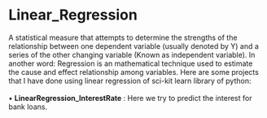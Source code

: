 # Linear_Regression
A statistical measure that attempts to determine the strengths of the relationship between one dependent variable (usually denoted by Y) and a series of the other changing variable (Known as independent variable). In another word: Regression is an mathematical technique used to estimate the cause and effect relationship among variables. Here are some projects that I have done using linear regression of sci-kit learn library of python:
</br>
</br>
• **LinearRegression_InterestRate** : Here we try to predict the interest for bank loans.
